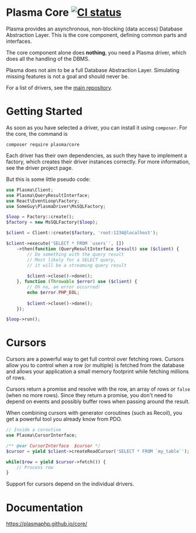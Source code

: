 # Plasma Core [![CI status](https://github.com/PlasmaPHP/core/workflows/CI/badge.svg)](https://github.com/PlasmaPHP/core/actions)

Plasma provides an asynchronous, non-blocking (data access) Database Abstraction Layer. This is the core component, defining common parts and interfaces.

The core component alone does __nothing__, you need a Plasma driver, which does all the handling of the DBMS.

Plasma does not aim to be a full Database Abstraction Layer. Simulating missing features is not a goal and should never be.

For a list of drivers, see the [main repository](https://github.com/PlasmaPHP/plasma).

# Getting Started
As soon as you have selected a driver, you can install it using `composer`. For the core, the command is

```
composer require plasma/core
```

Each driver has their own dependencies, as such they have to implement a factory, which creates their driver instances correctly. For more information, see the driver project page.

But this is some little pseudo code:

```php
use Plasma\Client;
use Plasma\QueryResultInterface;
use React\EventLoop\Factory;
use SomeGuy\PlasmaDriver\MsSQLFactory;

$loop = Factory::create();
$factory = new MsSQLFactory($loop);

$client = Client::create($factory, 'root:1234@localhost');

$client->execute('SELECT * FROM `users`', [])
    ->then(function (QueryResultInterface $result) use ($client) {
        // Do something with the query result
        // Most likely for a SELECT query,
        // it will be a streaming query result
        
        $client->close()->done();
    }, function (Throwable $error) use ($client) {
        // Oh no, an error occurred!
        echo $error.PHP_EOL;
        
        $client->close()->done();
    });

$loop->run();
```

# Cursors
Cursors are a powerful way to get full control over fetching rows.
Cursors allow you to control when a row (or multiple) is fetched from the database and allows your application a small memory footprint while fetching millions of rows.

Cursors return a promise and resolve with the row, an array of rows or `false` (when no more rows).
Since they return a promise, you don't need to depend on events and possibly buffer rows when passing around the result.

When combining cursors with generator coroutines (such as Recoil), you get a powerful tool you already know from PDO.

```php
// Inside a coroutine
use Plasma\CursorInterface;

/** @var CursorInterface  $cursor */
$cursor = yield $client->createReadCursor('SELECT * FROM `my_table`');

while($row = yield $cursor->fetch()) {
    // Process row
}
```

Support for cursors depend on the individual drivers.

# Documentation
https://plasmaphp.github.io/core/
